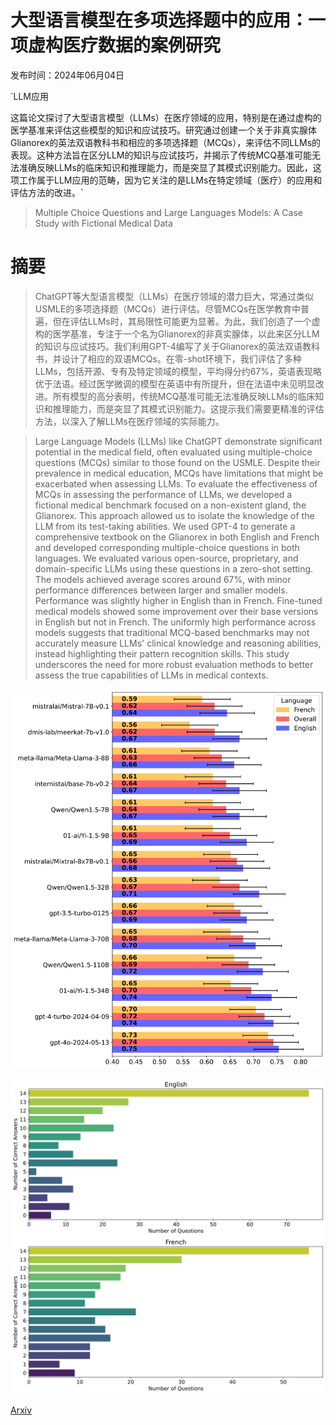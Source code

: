 # 大型语言模型在多项选择题中的应用：一项虚构医疗数据的案例研究

发布时间：2024年06月04日

`LLM应用

这篇论文探讨了大型语言模型（LLMs）在医疗领域的应用，特别是在通过虚构的医学基准来评估这些模型的知识和应试技巧。研究通过创建一个关于非真实腺体Glianorex的英法双语教科书和相应的多项选择题（MCQs），来评估不同LLMs的表现。这种方法旨在区分LLM的知识与应试技巧，并揭示了传统MCQ基准可能无法准确反映LLMs的临床知识和推理能力，而是突显了其模式识别能力。因此，这项工作属于LLM应用的范畴，因为它关注的是LLMs在特定领域（医疗）的应用和评估方法的改进。`

> Multiple Choice Questions and Large Languages Models: A Case Study with Fictional Medical Data

# 摘要

> ChatGPT等大型语言模型（LLMs）在医疗领域的潜力巨大，常通过类似USMLE的多项选择题（MCQs）进行评估。尽管MCQs在医学教育中普遍，但在评估LLMs时，其局限性可能更为显著。为此，我们创造了一个虚构的医学基准，专注于一个名为Glianorex的非真实腺体，以此来区分LLM的知识与应试技巧。我们利用GPT-4编写了关于Glianorex的英法双语教科书，并设计了相应的双语MCQs。在零-shot环境下，我们评估了多种LLMs，包括开源、专有及特定领域的模型，平均得分约67%，英语表现略优于法语。经过医学微调的模型在英语中有所提升，但在法语中未见明显改进。所有模型的高分表明，传统MCQ基准可能无法准确反映LLMs的临床知识和推理能力，而是突显了其模式识别能力。这提示我们需要更精准的评估方法，以深入了解LLMs在医疗领域的实际能力。

> Large Language Models (LLMs) like ChatGPT demonstrate significant potential in the medical field, often evaluated using multiple-choice questions (MCQs) similar to those found on the USMLE. Despite their prevalence in medical education, MCQs have limitations that might be exacerbated when assessing LLMs. To evaluate the effectiveness of MCQs in assessing the performance of LLMs, we developed a fictional medical benchmark focused on a non-existent gland, the Glianorex. This approach allowed us to isolate the knowledge of the LLM from its test-taking abilities. We used GPT-4 to generate a comprehensive textbook on the Glianorex in both English and French and developed corresponding multiple-choice questions in both languages. We evaluated various open-source, proprietary, and domain-specific LLMs using these questions in a zero-shot setting. The models achieved average scores around 67%, with minor performance differences between larger and smaller models. Performance was slightly higher in English than in French. Fine-tuned medical models showed some improvement over their base versions in English but not in French. The uniformly high performance across models suggests that traditional MCQ-based benchmarks may not accurately measure LLMs' clinical knowledge and reasoning abilities, instead highlighting their pattern recognition skills. This study underscores the need for more robust evaluation methods to better assess the true capabilities of LLMs in medical contexts.

![大型语言模型在多项选择题中的应用：一项虚构医疗数据的案例研究](../../../paper_images/2406.02394/accuracy_plot.png)

![大型语言模型在多项选择题中的应用：一项虚构医疗数据的案例研究](../../../paper_images/2406.02394/distribution_plot.png)

[Arxiv](https://arxiv.org/abs/2406.02394)